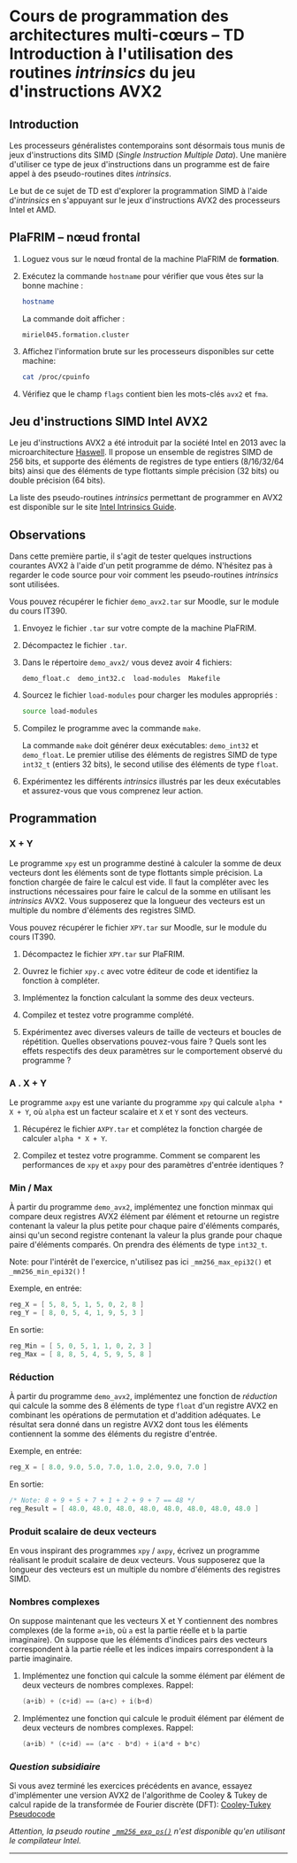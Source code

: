 # Cours de programmation des architectures multi-cœurs – TD Introduction à l'utilisation des routines _intrinsics_ du jeu d'instructions AVX2

## Introduction

Les processeurs généralistes contemporains sont désormais tous munis de jeux d'instructions dits SIMD (_Single Instruction Multiple Data_). Une manière d'utiliser ce type de jeux d'instructions dans un programme est de faire appel à des pseudo-routines dites _intrinsics_.

Le but de ce sujet de TD est d'explorer la programmation SIMD
à l'aide d'_intrinsics_ en s'appuyant sur le jeux d'instructions AVX2 des processeurs Intel et AMD.

## PlaFRIM – nœud frontal

1. Loguez vous sur le nœud frontal de la machine PlaFRIM de **formation**.

2. Exécutez la commande `hostname` pour vérifier que vous êtes sur la bonne machine :

    ```bash
    hostname
    ```

    La commande doit afficher :

    ```text
    miriel045.formation.cluster
    ```

3. Affichez l'information brute sur les processeurs disponibles sur cette machine:

    ```bash
    cat /proc/cpuinfo
    ```

4. Vérifiez que le champ `flags` contient bien les mots-clés `avx2` et `fma`.

## Jeu d'instructions SIMD Intel AVX2

Le jeu d'instructions AVX2 a été introduit par la société Intel en 2013 avec la microarchitecture [Haswell](https://ark.intel.com/content/www/us/en/ark/products/codename/42174/products-formerly-haswell.html). Il propose un ensemble de registres SIMD de 256 bits, et supporte des éléments de registres de type entiers (8/16/32/64 bits) ainsi que des éléments de type flottants simple précision (32 bits) ou double précision (64 bits).

La liste des pseudo-routines _intrinsics_ permettant de programmer en AVX2 est disponible sur le site [Intel Intrinsics Guide](https://www.intel.com/content/www/us/en/docs/intrinsics-guide/index.html).

## Observations

Dans cette première partie, il s'agit de tester quelques instructions courantes AVX2 à l'aide d'un petit programme de démo. N'hésitez pas à regarder le code source pour voir comment les pseudo-routines _intrinsics_ sont utilisées.

Vous pouvez récupérer le fichier `demo_avx2.tar` sur Moodle, sur le module du cours IT390.

1. Envoyez le fichier `.tar` sur votre compte de la machine PlaFRIM.
2. Décompactez le fichier `.tar`.
3. Dans le répertoire `demo_avx2/` vous devez avoir 4 fichiers:

    ```text
    demo_float.c  demo_int32.c  load-modules  Makefile
    ```

4. Sourcez le fichier `load-modules` pour charger les modules appropriés :

    ```bash
    source load-modules
    ```

5. Compilez le programme avec la commande `make`.

    La commande `make` doit générer deux exécutables: `demo_int32` et `demo_float`. Le premier utilise des éléments de registres SIMD de type `int32_t` (entiers 32 bits), le second utilise des éléments de type `float`.

6. Expérimentez les différents _intrinsics_ illustrés par les deux exécutables et assurez-vous que vous comprenez leur action.

## Programmation

### X + Y

Le programme `xpy` est un programme destiné à calculer la somme de deux vecteurs dont les éléments sont de type flottants simple précision. La fonction chargée de faire le calcul est vide. Il faut la compléter avec les instructions nécessaires pour faire le calcul de la somme en utilisant les _intrinsics_ AVX2. Vous supposerez que la longueur des vecteurs est un multiple du nombre d'éléments des registres SIMD.

Vous pouvez récupérer le fichier `XPY.tar` sur Moodle, sur le module du cours IT390.

1. Décompactez le fichier `XPY.tar` sur PlaFRIM.

2. Ouvrez le fichier `xpy.c` avec votre éditeur de code et identifiez la fonction à compléter.

3. Implémentez la fonction calculant la somme des deux vecteurs.

4. Compilez et testez votre programme complété.

5. Expérimentez avec diverses valeurs de taille de vecteurs et boucles de répétition. Quelles observations pouvez-vous faire ? Quels sont les effets respectifs des deux paramètres sur le comportement observé du programme ?

### A . X + Y

Le programme `axpy` est une variante du programme `xpy` qui calcule `alpha * X + Y`, où `alpha` est un facteur scalaire et `X` et `Y` sont des vecteurs.

1. Récupérez le fichier `AXPY.tar` et complétez la fonction chargée de calculer `alpha * X + Y`.

2. Compilez et testez votre programme. Comment se comparent les performances de `xpy` et `axpy` pour des paramètres d'entrée identiques ?

### Min / Max

À partir du programme `demo_avx2`, implémentez une fonction minmax qui compare deux registres AVX2 élément par élément et retourne un registre contenant la valeur la plus petite pour chaque paire d'éléments comparés, ainsi qu'un second registre contenant la valeur la plus grande pour chaque paire d'éléments comparés. On prendra des éléments de type `int32_t`.

Note: pour l'intérêt de l'exercice, n'utilisez pas ici `_mm256_max_epi32()` et `_mm256_min_epi32()` !

Exemple, en entrée:

```c
reg_X = [ 5, 8, 5, 1, 5, 0, 2, 8 ]
reg_Y = [ 8, 0, 5, 4, 1, 9, 5, 3 ]
```

En sortie:

```c
reg_Min = [ 5, 0, 5, 1, 1, 0, 2, 3 ]
reg_Max = [ 8, 8, 5, 4, 5, 9, 5, 8 ]
```

### Réduction

À partir du programme `demo_avx2`, implémentez une fonction de _réduction_ qui calcule la somme des 8 éléments de type `float` d'un registre AVX2 en combinant les opérations de permutation et d'addition adéquates. Le résultat sera donné dans un registre AVX2 dont tous les éléments contiennent la somme des éléments du registre d'entrée.

Exemple, en entrée:

```c
reg_X = [ 8.0, 9.0, 5.0, 7.0, 1.0, 2.0, 9.0, 7.0 ]
```

En sortie:

```c
/* Note: 8 + 9 + 5 + 7 + 1 + 2 + 9 + 7 == 48 */
reg_Result = [ 48.0, 48.0, 48.0, 48.0, 48.0, 48.0, 48.0, 48.0 ]
```

### Produit scalaire de deux vecteurs

En vous inspirant des programmes `xpy` / `axpy`, écrivez un programme réalisant le produit scalaire de deux vecteurs. Vous supposerez que la longueur des vecteurs est un multiple du nombre d'éléments des registres SIMD.

### Nombres complexes

On suppose maintenant que les vecteurs X et Y contiennent des nombres complexes (de la forme `a+ib`, où `a` est la partie réelle et `b` la partie imaginaire). On suppose que les éléments d'indices pairs des vecteurs correspondent à la partie réelle et les indices impairs correspondent à la partie imaginaire.

1. Implémentez une fonction qui calcule la somme élément par élément de deux vecteurs de nombres complexes. Rappel:

   ```c
   (a+ib) + (c+id) == (a+c) + i(b+d)
   ```

2. Implémentez une fonction qui calcule le produit élément par élément de deux vecteurs de nombres complexes. Rappel:

   ```c
   (a+ib) * (c+id) == (a*c - b*d) + i(a*d + b*c)
   ```

### _Question subsidiaire_

Si vous avez terminé les exercices précédents en avance, essayez d'implémenter une version AVX2 de l'algorithme de Cooley & Tukey de calcul rapide de la transformée de Fourier discrète (DFT): [Cooley-Tukey Pseudocode](https://en.wikipedia.org/wiki/Cooley–Tukey_FFT_algorithm#Pseudocode)

_Attention, la pseudo routine [`_mm256_exp_ps()`](https://www.intel.com/content/www/us/en/docs/intrinsics-guide/index.html#techs=SVML&text=_mm256_exp_ps&ig_expand=2816,2816) n'est disponible qu'en utilisant le compilateur Intel._

---
